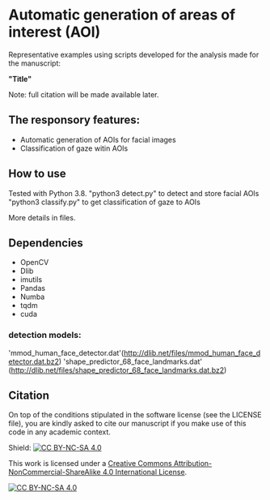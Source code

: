 # Automatic generation of areas of interest (AOI)
Representative examples using scripts developed for the analysis made for the manuscript:

**"Title"**

Note: full citation will be made available later.

## The responsory features:
* Automatic generation of AOIs for facial images 
* Classification of gaze witin AOIs

## How to use
Tested with Python 3.8.
"python3 detect.py" to detect and store facial AOIs
"python3 classify.py" to get classification of gaze to AOIs

More details in files.

## Dependencies
* OpenCV
* Dlib
* imutils
* Pandas
* Numba
* tqdm
* cuda

### detection models:
'mmod_human_face_detector.dat'(http://dlib.net/files/mmod_human_face_detector.dat.bz2)
'shape_predictor_68_face_landmarks.dat' (http://dlib.net/files/shape_predictor_68_face_landmarks.dat.bz2)


## Citation
On top of the conditions stipulated in the software license (see the LICENSE file), you are kindly asked to cite our manuscript if you make use of this code in any academic context.

Shield: [![CC BY-NC-SA 4.0][cc-by-nc-sa-shield]][cc-by-nc-sa]

This work is licensed under a
[Creative Commons Attribution-NonCommercial-ShareAlike 4.0 International License][cc-by-nc-sa].

[![CC BY-NC-SA 4.0][cc-by-nc-sa-image]][cc-by-nc-sa]

[cc-by-nc-sa]: http://creativecommons.org/licenses/by-nc-sa/4.0/
[cc-by-nc-sa-image]: https://licensebuttons.net/l/by-nc-sa/4.0/88x31.png
[cc-by-nc-sa-shield]: https://img.shields.io/badge/License-CC%20BY--NC--SA%204.0-lightgrey.svg
